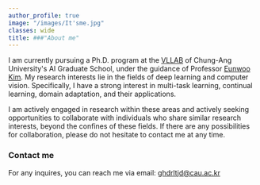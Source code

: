 ```yaml
---
author_profile: true
image: "/images/It'sme.jpg"
classes: wide
title: ###"About me"
---
```


I am currently pursuing a Ph.D. program at the [VLLAB](https://vllab.cau.ac.kr/) of Chung-Ang University's AI Graduate School, under the guidance of Professor [Eunwoo Kim](https://vllab.cau.ac.kr/members/professor/). My research interests lie in the fields of deep learning and computer vision. Specifically, I have a strong interest in multi-task learning, continual learning, domain adaptation, and their applications.<br>


I am actively engaged in research within these areas and actively seeking opportunities to collaborate with individuals who share similar research interests, beyond the confines of these fields. If there are any possibilities for collaboration, please do not hesitate to contact me at any time.


### Contact me
For any inquires, you can reach me via email: [ghdrltjd@cau.ac.kr](mailto:ghdrltjd@cau.ac.kr)



